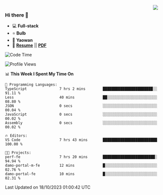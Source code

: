 <img align="right" src="https://github-readme-stats.vercel.app/api?username=LolipopJ&show_icons=true&count_private=true&hide_title=true&include_all_commits=true&theme=vue">

### Hi there 👋

- :computer: **Full-stack**
- :star: **Bulb**
- :pill: **Yaowan**
- :milky_way: [**Resume**](https://lolipopj.github.io/resume/) || [**PDF**](https://cdn.jsdelivr.net/gh/lolipopj/resume/export/resume-en.pdf)

<!--START_SECTION:waka-->
![Code Time](http://img.shields.io/badge/Code%20Time-1%2C795%20hrs%2033%20mins-blue)

![Profile Views](http://img.shields.io/badge/Profile%20Views-22-blue)

📊 **This Week I Spent My Time On** 

```text
💬 Programming Languages: 
TypeScript               7 hrs 2 mins        ███████████████████████░░   91.11 % 
Less                     40 mins             ██░░░░░░░░░░░░░░░░░░░░░░░   08.80 % 
JSON                     0 secs              ░░░░░░░░░░░░░░░░░░░░░░░░░   00.04 % 
JavaScript               0 secs              ░░░░░░░░░░░░░░░░░░░░░░░░░   00.02 % 
Assembly                 0 secs              ░░░░░░░░░░░░░░░░░░░░░░░░░   00.02 % 

🔥 Editors: 
VS Code                  7 hrs 43 mins       █████████████████████████   100.00 % 

🐱‍💻 Projects: 
perf-fe                  7 hrs 20 mins       ████████████████████████░   94.94 % 
damo-portal-m-fe         12 mins             █░░░░░░░░░░░░░░░░░░░░░░░░   02.76 % 
damo-portal-fe           10 mins             █░░░░░░░░░░░░░░░░░░░░░░░░   02.31 % 
```


 Last Updated on 18/10/2023 01:00:42 UTC
<!--END_SECTION:waka-->

